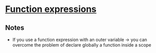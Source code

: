 # [Function expressions](https://javascript.info/function-expressions)

## Notes
* If you use a function expression with an outer variable -> you can overcome the problem of declare globally a function inside a scope